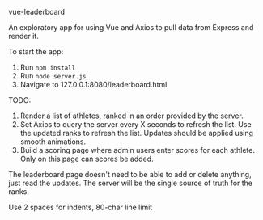 vue-leaderboard

An exploratory app for using Vue and Axios to pull data from Express and render it.

To start the app:
1. Run `npm install`
2. Run `node server.js`
3. Navigate to 127.0.0.1:8080/leaderboard.html

TODO:
1. Render a list of athletes, ranked in an order provided by the server.
2. Set Axios to query the server every X seconds to refresh the list. Use the updated ranks to refresh the list. Updates should be applied using smooth animations.
3. Build a scoring page where admin users enter scores for each athlete. Only on this page can scores be added.

The leaderboard page doesn't need to be able to add or delete anything, just read the updates.
The server will be the single source of truth for the ranks.

Use 2 spaces for indents, 80-char line limit
